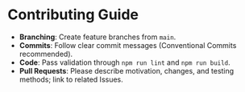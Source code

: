# Contributing Guide

- **Branching**: Create feature branches from `main`.
- **Commits**: Follow clear commit messages (Conventional Commits recommended).
- **Code**: Pass validation through `npm run lint` and `npm run build`.
- **Pull Requests**: Please describe motivation, changes, and testing methods; link to related Issues.
